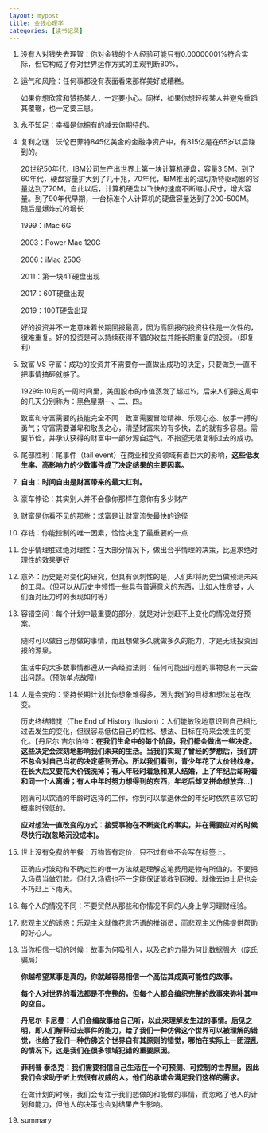 ```yaml
---
layout: mypost
title: 金钱心理学
categories: [读书记录]
---
```


1. 没有人对钱失去理智：你对金钱的个人经验可能只有0.00000001%符合实际，但它构成了你对世界运作方式的主观判断80%。

   

2. 运气和风险：任何事都没有表面看来那样美好或糟糕。

   如果你想欣赏和赞扬某人，一定要小心。同样，如果你想轻视某人并避免重蹈其覆辙，也一定要三思。

   

3. 永不知足：幸福是你拥有的减去你期待的。

   

4. 复利之谜：沃伦巴菲特845亿美金的金融净资产中，有815亿是在65岁以后赚到的。

   20世纪50年代，IBM公司生产出世界上第一块计算机硬盘，容量3.5M。到了60年代，硬盘容量扩大到了几十兆，70年代，IBM推出的温切斯特驱动器的容量达到了70M。自此以后，计算机硬盘以飞快的速度不断缩小尺寸，增大容量。到了90年代早期，一台标准个人计算机的硬盘容量达到了200-500M。随后是爆炸式的增长：

   1999：iMac 6G

   2003：Power Mac 120G

   2006：iMac 250G

   2011：第一块4T硬盘出现

   2017：60T硬盘出现

   2019：100T硬盘出现

   好的投资并不一定意味着长期回报最高，因为高回报的投资往往是一次性的，很难重复。好的投资是可以持续获得不错的收益并能长期重复的投资。（即复利）

5. 致富 VS 守富：成功的投资并不需要你一直做出成功的决定，只要做到一直不把事情搞砸就够了。

   1929年10月的一周时间里，美国股市的市值蒸发了超过⅓，后来人们把这周中的几天分别称为：黑色星期一、二、四。

   致富和守富需要的技能完全不同：致富需要冒险精神、乐观心态、放手一搏的勇气；守富需要谦卑和敬畏之心，清楚财富来的有多快，去的就有多容易。需要节俭，并承认获得的财富中一部分源自运气，不指望无限复制过去的成功。

6. 尾部胜利：尾事件（tail event）在商业和投资领域有着巨大的影响，**这些低发生率、高影响力的少数事件成了决定结果的主要因素。**

   

7. **自由：时间自由是财富带来的最大红利。**

8. 豪车悖论：其实别人并不会像你那样在意你有多少财产

9. 财富是你看不见的那些：炫富是让财富流失最快的途径

10. 存钱：你能控制的唯一因素，恰恰决定了最重要的一点

11. 合乎情理胜过绝对理性：在大部分情况下，做出合乎情理的决策，比追求绝对理性的效果更好

12. 意外：历史是对变化的研究，但具有讽刺性的是，人们却将历史当做预测未来的工具。（但可以从历史中领悟一些具有普遍意义的东西，比如人性贪婪，人们面对压力时的表现如何等）

    

13. 容错空间：每个计划中最重要的部分，就是对计划赶不上变化的情况做好预案。

    随时可以做自己想做的事情，而且想做多久就做多久的能力，才是无线投资回报的源泉。

    生活中的大多数事情都遵从一条经验法则：任何可能出问题的事物总有一天会出问题。（预防单点故障）

    

14. 人是会变的：坚持长期计划比你想象难得多，因为我们的目标和想法总在改变。

    历史终结错觉（The End of History Illusion）：人们能敏锐地意识到自己相比过去发生的变化，但很容易低估自己的性格、想法、目标在将来会发生的变化。【丹尼尔 吉尔伯特：**在我们生命中的每个阶段，我们都会做出一些决定。这些决定会深刻地影响我们未来的生活。当我们实现了曾经的梦想后，我们并不总会对自己当初的决定感到开心。所以我们看到，青少年花了大价钱纹身，在长大后又要花大价钱洗掉；有人年轻时着急和某人结婚，上了年纪后却盼着和同一个人离婚；有人中年时努力想得到的东西，年老后却又拼命想放弃**...】

    刚满可以饮酒的年龄时选择的工作，你到可以拿退休金的年纪时依然喜欢它的概率时很低的。

    **应对想法一直改变的方式：接受事物在不断变化的事实，并在需要应对的时候尽快行动(忽略沉没成本)。**

15. 世上没有免费的午餐：万物皆有定价，只不过有些不会写在标签上。

    正确应对波动和不确定性的唯一方法就是理解这笔费用是物有所值的。不要把入场费当做罚款。但付入场费也不一定能保证能收到回报。就像去迪士尼也会不巧赶上下雨天。

16. 每个人的情况不同：不要贸然从那些和你情况不同的人身上学习理财经验。

17. 悲观主义的诱惑：乐观主义就像花言巧语的推销员，而悲观主义仿佛提供帮助的好心人。

18. 当你相信一切的时候：故事为何吸引人，以及它的力量为何比数据强大（庞氏骗局）

    **你越希望某事是真的，你就越容易相信一个高估其成真可能性的故事。**

    **每个人对世界的看法都是不完整的，但每个人都会编织完整的故事来弥补其中的空白。**

    **丹尼尔 卡尼曼：人们会编故事给自己听，以此来理解发生过的事情。后见之明，即人们解释过去事件的能力，给了我们一种仿佛这个世界可以被理解的错觉，也给了我们一种仿佛这个世界自有其原则的错觉，哪怕在实际上一团混乱的情况下，这是我们在很多领域犯错的重要原因。**

    **菲利普 泰洛克：我们需要相信自己生活在一个可预测、可控制的世界里，因此我们会求助于听上去很有权威的人。他们的承诺会满足我们这样的需求。**

    在做计划的时候，我们会专注于我们想做的和能做的事情，而忽略了他人的计划和能力，但他人的决策也会对结果产生影响。

    

19. summary

    
